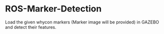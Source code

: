 # ROS-Marker-Detection
 Load the given whycon markers (Marker image will be provided) in GAZEBO and detect their features.
